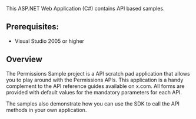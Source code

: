 This ASP.NET Web Application (C#) contains API based samples. 

Prerequisites:
--------------
*	Visual Studio 2005 or higher

Overview
--------

The Permissions Sample project is a API scratch pad application that allows you to play around
with the Permissions APIs. This application is a handy complement to the API reference guides 
available on x.com. All forms are provided with default values for the mandatory parameters for
each API.

The samples also demonstrate how you can use the SDK to call the API methods in your own application.
